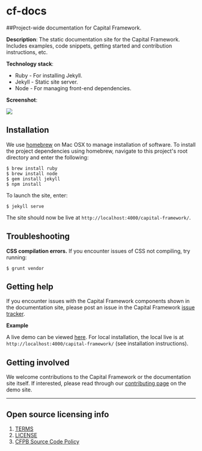 # cf-docs
##Project-wide documentation for Capital Framework.

**Description**: The static documentation site for the Capital Framework. Includes examples, code snippets, getting started and contribution instructions, etc.

**Technology stack**: 
- Ruby - For installing Jekyll.
- Jekyll - Static site server.
- Node - For managing front-end dependencies.
 
**Screenshot**:

![](https://raw.githubusercontent.com/cfpb/capital-framework/gh-pages/screenshot.png)

## Installation

We use [homebrew](http://brew.sh/) on Mac OSX to manage installation of software. To install the project dependencies using homebrew, navigate to this project's root directory and enter the following:

```shell
$ brew install ruby
$ brew install node
$ gem install jekyll
$ npm install
```

To launch the site, enter:

```shell
$ jekyll serve
```

The site should now be live at `http://localhost:4000/capital-framework/`.

## Troubleshooting

**CSS compilation errors.** If you encounter issues of CSS not compiling, try running:

```shell
$ grunt vendor
```

## Getting help

If you encounter issues with the Capital Framework components shown in the documentation site, please post an issue in the Capital Framework [issue tracker](https://github.com/cfpb/capital-framework/issues/).

**Example**

A live demo can be viewed [here](http://cfpb.github.io/capital-framework).
For local installation, the local live is at `http://localhost:4000/capital-framework/` (see installation instructions).

## Getting involved

We welcome contributions to the Capital Framework or the documentation site itself. If interested, please read through our [contributing page](http://cfpb.github.io/capital-framework/contributing/) on the demo site.

----

## Open source licensing info
1. [TERMS](TERMS.md)
2. [LICENSE](LICENSE)
3. [CFPB Source Code Policy](https://github.com/cfpb/source-code-policy/)
